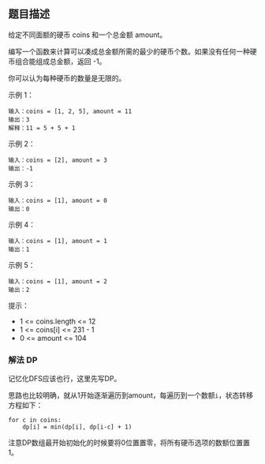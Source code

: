 ## 题目描述
给定不同面额的硬币 coins 和一个总金额 amount。

编写一个函数来计算可以凑成总金额所需的最少的硬币个数。如果没有任何一种硬币组合能组成总金额，返回 -1。

你可以认为每种硬币的数量是无限的。

示例 1：
```
输入：coins = [1, 2, 5], amount = 11
输出：3 
解释：11 = 5 + 5 + 1
```
示例 2：
```
输入：coins = [2], amount = 3
输出：-1
```
示例 3：
```
输入：coins = [1], amount = 0
输出：0
```
示例 4：
```
输入：coins = [1], amount = 1
输出：1
```
示例 5：
```
输入：coins = [1], amount = 2
输出：2
```

提示：
- 1 <= coins.length <= 12
- 1 <= coins[i] <= 231 - 1
- 0 <= amount <= 104

### 解法 DP
记忆化DFS应该也行，这里先写DP。

思路也比较明确，就从1开始逐渐遍历到amount，每遍历到一个数额`i`，状态转移方程如下：
```text
for c in coins:
    dp[i] = min(dp[i], dp[i-c] + 1)
```

注意DP数组最开始初始化的时候要将0位置置零，将所有硬币选项的数额位置置1。